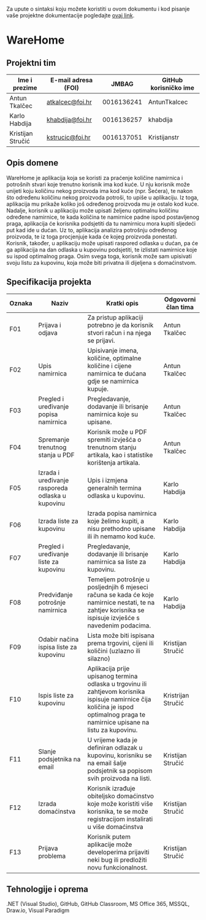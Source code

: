 Za upute o sintaksi koju možete koristiti u ovom dokumentu i kod pisanje vaše projektne dokumentacije pogledajte [ovaj link](https://guides.github.com/features/mastering-markdown/).

# WareHome

## Projektni tim

Ime i prezime | E-mail adresa (FOI) | JMBAG | GitHub korisničko ime
------------  | ------------------- | ----- | ---------------------
Antun Tkalčec | atkalcec@foi.hr | 0016136241 | AntunTkalcec
Karlo Habdija | khabdija@foi.hr | 0016136257 | khabdija
Kristijan Stručić | kstrucic@foi.hr | 0016137051 | Kristijanstr

## Opis domene
WareHome je aplikacija koja se koristi za praćenje količine namirnica i potrošnih stvari koje trenutno korisnik ima kod kuće. U nju korisnik može unijeti koju količinu nekog proizvoda ima kod kuće (npr. Šećera), te nakon što određenu količinu nekog proizvoda potroši, to upiše u aplikaciju. Iz toga, aplikacija mu prikaže koliko još određenog proizvoda mu je ostalo kod kuće. Nadalje, korisnik u aplikaciju može upisati željenu optimalnu količinu određene namirnice, te kada količina te namirnice padne ispod postavljenog praga, aplikacija će korisnika podsjetiti da tu namirnicu mora kupiti sljedeći put kad ide u dućan. Uz to, aplikacija analizira potrošnju određenog proizvoda, te iz toga procjenjuje kada će kojeg proizvoda ponestati. Korisnik, također, u aplikaciju može upisati raspored odlaska u dućan, pa će ga aplikacija na dan odlaska u kupovinu podsjetiti, te izlistati namirnice koje su ispod optimalnog praga. Osim svega toga, korisnik može sam upisivati svoju listu za kupovinu, koja može biti privatna ili dijeljena s domaćinstvom.


## Specifikacija projekta

Oznaka | Naziv | Kratki opis | Odgovorni član tima
------ | ----- | ----------- | -------------------
F01 | Prijava i odjava | Za pristup aplikaciji potrebno je da korisnik stvori račun i na njega se prijavi. | Antun Tkalčec 
F02 | Upis namirnica | Upisivanje imena, količine, optimalne količine i cijene namirnica te dućana gdje se namirnica kupuje. | Antun Tkalčec
F03 | Pregled i uređivanje popisa namirnica | Pregledavanje, dodavanje ili brisanje namirnica koje su upisane. | Antun Tkalčec
F04 | Spremanje trenutnog stanja u PDF | Korisnik može u PDF spremiti izvješća o trenutnom stanju artikala, kao i statistike korištenja artikala. | Antun Tkalčec
F05 | Izrada i uređivanje rasporeda odlaska u kupovinu | Upis i izmjena generalnih termina odlaska u kupovinu. | Karlo Habdija
F06 | Izrada liste za kupovinu | Izrada popisa namirnica koje želimo kupiti, a nisu prethodno upisane ili ih nemamo kod kuće. | Karlo Habdija
F07 | Pregled i uređivanje liste za kupovinu | Pregledavanje, dodavanje ili brisanje namirnica sa liste za kupovinu. | Karlo Habdija
F08 | Predviđanje potrošnje namirnica | Temeljem potrošnje u posljednjih 6 mjeseci računa se kada će koje namirnice nestati, te na zahtjev korisnika se ispisuje izvješće s navedenim podacima. | Karlo Habdija
F09 | Odabir načina ispisa liste za kupovinu | Lista može biti ispisana prema trgovini, cijeni ili količini (uzlazno ili silazno) | Kristijan Stručić
F10 | Ispis liste za kupovinu | Aplikacija prije upisanog termina odlaska u trgovinu ili zahtjevom korisnika ispisuje namirnice čija količina je ispod optimalnog praga te namirnice upisane na listu za kupovinu. | Kristrijan Stručić
F11 | Slanje podsjetnika na email | U vrijeme kada je definiran odlazak u kupovinu, korisniku se na email šalje podsjetnik sa popisom svih proizvoda na listi. | Kristijan Stručić
F12 | Izrada domaćinstva | Korisnik izrađuje obiteljsko domaćinstvo koje može koristiti više korisnika, te se može registracijom instalirati u više domaćinstva | Kristijan Stručić
F13 | Prijava problema | Korisnik putem aplikacije može developerima prijaviti neki bug ili predložiti novu funkcionalnost. | Kristijan Stručić


## Tehnologije i oprema
.NET (Visual Studio), GitHub, GitHub Classroom, MS Office 365, MSSQL, Draw.io, Visual Paradigm
